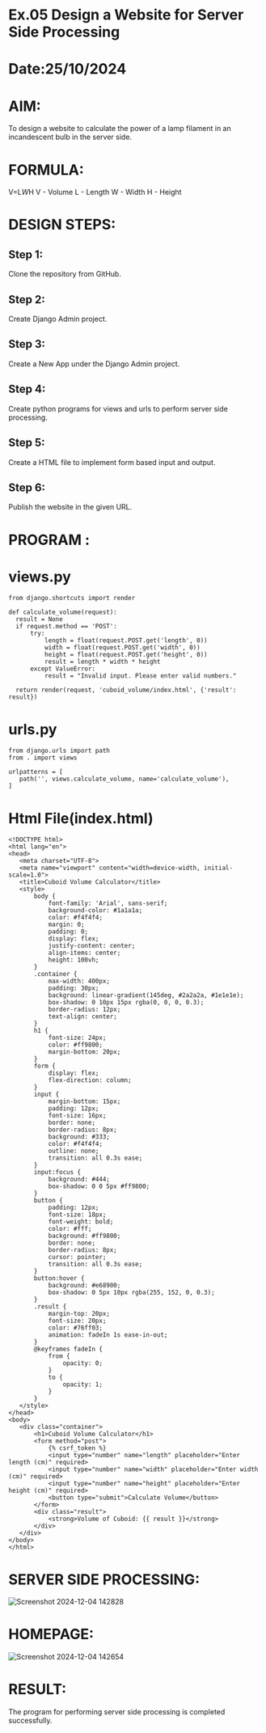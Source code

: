 # Ex.05 Design a Website for Server Side Processing
# Date:25/10/2024
# AIM:
To design a website to calculate the power of a lamp filament in an incandescent bulb in the server side.

# FORMULA:
V=L*W*H
V - Volume
L - Length
W - Width
H - Height
# DESIGN STEPS:
## Step 1:
Clone the repository from GitHub.

## Step 2:
Create Django Admin project.

## Step 3:
Create a New App under the Django Admin project.

## Step 4:
Create python programs for views and urls to perform server side processing.

## Step 5:
Create a HTML file to implement form based input and output.

## Step 6:
Publish the website in the given URL.

# PROGRAM :
 # views.py
  ~~~
from django.shortcuts import render

def calculate_volume(request):
    result = None
    if request.method == 'POST':
        try:
            length = float(request.POST.get('length', 0))
            width = float(request.POST.get('width', 0))
            height = float(request.POST.get('height', 0))
            result = length * width * height
        except ValueError:
            result = "Invalid input. Please enter valid numbers."
    
    return render(request, 'cuboid_volume/index.html', {'result': result}) 
 ~~~
 # urls.py
 ~~~
from django.urls import path
from . import views

urlpatterns = [
    path('', views.calculate_volume, name='calculate_volume'),
]
~~~
 # Html File(index.html)
 ~~~
<!DOCTYPE html>
<html lang="en">
<head>
    <meta charset="UTF-8">
    <meta name="viewport" content="width=device-width, initial-scale=1.0">
    <title>Cuboid Volume Calculator</title>
    <style>
        body {
            font-family: 'Arial', sans-serif;
            background-color: #1a1a1a;
            color: #f4f4f4;
            margin: 0;
            padding: 0;
            display: flex;
            justify-content: center;
            align-items: center;
            height: 100vh;
        }
        .container {
            max-width: 400px;
            padding: 30px;
            background: linear-gradient(145deg, #2a2a2a, #1e1e1e);
            box-shadow: 0 10px 15px rgba(0, 0, 0, 0.3);
            border-radius: 12px;
            text-align: center;
        }
        h1 {
            font-size: 24px;
            color: #ff9800;
            margin-bottom: 20px;
        }
        form {
            display: flex;
            flex-direction: column;
        }
        input {
            margin-bottom: 15px;
            padding: 12px;
            font-size: 16px;
            border: none;
            border-radius: 8px;
            background: #333;
            color: #f4f4f4;
            outline: none;
            transition: all 0.3s ease;
        }
        input:focus {
            background: #444;
            box-shadow: 0 0 5px #ff9800;
        }
        button {
            padding: 12px;
            font-size: 18px;
            font-weight: bold;
            color: #fff;
            background: #ff9800;
            border: none;
            border-radius: 8px;
            cursor: pointer;
            transition: all 0.3s ease;
        }
        button:hover {
            background: #e68900;
            box-shadow: 0 5px 10px rgba(255, 152, 0, 0.3);
        }
        .result {
            margin-top: 20px;
            font-size: 20px;
            color: #76ff03;
            animation: fadeIn 1s ease-in-out;
        }
        @keyframes fadeIn {
            from {
                opacity: 0;
            }
            to {
                opacity: 1;
            }
        }
    </style>
</head>
<body>
    <div class="container">
        <h1>Cuboid Volume Calculator</h1>
        <form method="post">
            {% csrf_token %}
            <input type="number" name="length" placeholder="Enter length (cm)" required>
            <input type="number" name="width" placeholder="Enter width (cm)" required>
            <input type="number" name="height" placeholder="Enter height (cm)" required>
            <button type="submit">Calculate Volume</button>
        </form>
        <div class="result">
            <strong>Volume of Cuboid: {{ result }}</strong>
        </div>
    </div>
</body>
</html>
~~~
# SERVER SIDE PROCESSING:

![Screenshot 2024-12-04 142828](https://github.com/user-attachments/assets/d11004b2-7c4e-45b5-9470-505f3d4e6d65)

# HOMEPAGE:

![Screenshot 2024-12-04 142654](https://github.com/user-attachments/assets/3aeac902-0ef7-4cdc-bae5-22cf340f0dec)

# RESULT:
The program for performing server side processing is completed successfully.
